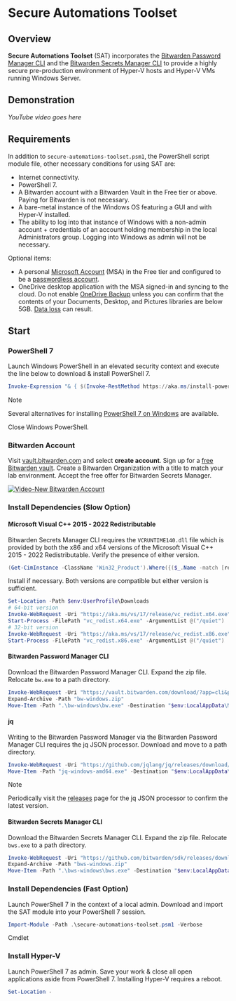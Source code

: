 # Secure Automations Toolset

## Overview
**Secure Automations Toolset** (SAT) incorporates the [Bitwarden Password Manager CLI](https://bitwarden.com/help/cli/) and the [Bitwarden Secrets Manager CLI](https://bitwarden.com/help/secrets-manager-cli/) to provide a highly secure pre-production environment of Hyper-V hosts and Hyper-V VMs running Windows Server. 

## Demonstration
_YouTube video goes here_

## Requirements
In addition to `secure-automations-toolset.psm1`, the PowerShell script module file, other necessary conditions for using SAT are:  
* Internet connectivity. 
* PowerShell 7. 
* A Bitwarden account with a Bitwarden Vault in the Free tier or above. Paying for Bitwarden is not necessary. 
* A bare-metal instance of the Windows OS featuring a GUI and with Hyper-V installed.
* The ability to log into that instance of Windows with a non-admin account + credentials of an account holding membership in the local Administrators group. Logging into Windows as admin will not be necessary. 

Optional items: 
* A personal [Microsoft Account](https://account.microsoft.com/account/) (MSA) in the Free tier and configured to be a [passwordless account](https://support.microsoft.com/en-us/windows/go-passwordless-with-your-microsoft-account-585a71d7-2295-4878-aeac-a014984df856). 
* OneDrive desktop application with the MSA signed-in and syncing to the cloud. Do not enable [OneDrive Backup](https://support.microsoft.com/en-us/office/turn-on-onedrive-backup-4e44ceab-bcdf-4d17-9ae0-6f00f6080adb) unless you can confirm that the contents of your Documents, Desktop, and Pictures libraries are below 5GB. [Data loss](https://askleo.com/onedrive-backup-versus-using-onedrive-for-backup-even-though-onedrive-isnt-backup/) can result. 

## Start
### PowerShell 7
Launch Windows PowerShell in an elevated security context and  execute the line below to download & install PowerShell 7. 
```powershell
Invoke-Expression "& { $(Invoke-RestMethod https://aka.ms/install-powershell.ps1) } -UseMSI"
```

> [!NOTE]
> Several alternatives for installing [PowerShell 7 on Windows](https://learn.microsoft.com/en-us/powershell/scripting/install/installing-powershell-on-windows) are available. 

Close Windows PowerShell. 

### Bitwarden Account
Visit [vault.bitwarden.com](https://vault.bitwarden.com/#/login) and select **create account**. Sign up for a [free Bitwarden vault](https://bitwarden.com/go/start-free/). Create a Bitwarden Organization with a title to match your lab environment. Accept the free offer for Bitwarden Secrets Manager. 

[![Video-New Bitwarden Account](https://img.youtube.com/vi/i_uSPgdqVO8/0.jpg)](https://www.youtube.com/watch?v=i_uSPgdqVO8)

### Install Dependencies (Slow Option)

#### Microsoft Visual C++ 2015 - 2022 Redistributable
Bitwarden Secrets Manager CLI requires the `VCRUNTIME140.dll` file which is provided by both the x86 and x64 versions of the Microsoft Visual C++ 2015 - 2022 Redistributable. Verify the presence of either version. 
```powershell
(Get-CimInstance -ClassName 'Win32_Product').Where({($_.Name -match [regex]::Escape('Microsoft Visual C++ 2022 X64 Minimum Runtime')) -or ($_.Name -match [regex]::Escape('Microsoft Visual C++ 2022 X86 Minimum Runtime'))})
```

Install if necessary. Both versions are compatible but either version is sufficient. 
```powershell
Set-Location -Path $env:UserProfile\Downloads
# 64-bit version
Invoke-WebRequest -Uri "https://aka.ms/vs/17/release/vc_redist.x64.exe" -OutFile "vc_redist.x64.exe"
Start-Process -FilePath "vc_redist.x64.exe" -ArgumentList @("/quiet")
# 32-bit version
Invoke-WebRequest -Uri "https://aka.ms/vs/17/release/vc_redist.x86.exe" -OutFile "vc_redist.x86.exe"
Start-Process -FilePath "vc_redist.x86.exe" -ArgumentList @("/quiet")
```

#### Bitwarden Password Manager CLI
Download the Bitwarden Password Manager CLI. Expand the zip file. Relocate `bw.exe` to a path directory. 
```powershell
Invoke-WebRequest -Uri "https://vault.bitwarden.com/download/?app=cli&platform=windows" -OutFile "bw-windows.zip"
Expand-Archive -Path "bw-windows.zip"
Move-Item -Path ".\bw-windows\bw.exe" -Destination "$env:LocalAppData\Microsoft\WindowsApps"
```

#### jq
Writing to the Bitwarden Password Manager via the Bitwarden Password Manager CLI requires the jq JSON processor. Download and move to a path directory. 
```powershell
Invoke-WebRequest -Uri "https://github.com/jqlang/jq/releases/download/jq-1.7.1/jq-windows-amd64.exe" -OutFile "jq-windows-amd64.exe"
Move-Item -Path "jq-windows-amd64.exe" -Destination "$env:LocalAppData\Microsoft\WindowsApps"
```

> [!NOTE]
> Periodically visit the [releases](https://github.com/jqlang/jq/releases) page for the jq JSON processor to confirm the latest version. 

#### Bitwarden Secrets Manager CLI
Download the Bitwarden Secrets Manager CLI. Expand the zip file. Relocate `bws.exe` to a path directory. 
```powershell
Invoke-WebRequest -Uri "https://github.com/bitwarden/sdk/releases/download/bws-v1.0.0/bws-x86_64-pc-windows-msvc-1.0.0.zip" -OutFile "bws-windows.zip"
Expand-Archive -Path "bws-windows.zip"
Move-Item -Path ".\bws-windows\bws.exe" -Destination "$env:LocalAppData\Microsoft\WindowsApps"
```

### Install Dependencies (Fast Option)
Launch PowerShell 7 in the context of a local admin. Download and import the SAT module into your PowerShell 7 session. 
```powershell
Import-Module -Path .\secure-automations-toolset.psm1 -Verbose
```

Cmdlet 

### Install Hyper-V
Launch PowerShell 7 as admin. Save your work & close all open applications aside from PowerShell 7. Installing Hyper-V requires a reboot. 

```powershell
Set-Location -
```

